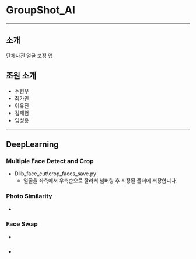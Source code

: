 # GroupShot_AI

---

## 소개

단체사진 얼굴 보정 앱

## 조원 소개

- 주현우
- 최가인
- 이유진
- 김재현
- 임성용

---

## DeepLearning

### Multiple Face Detect and Crop

- Dlib_face_cut\crop_faces_save.py
  - 얼굴을 좌측에서 우측순으로 잘라서 넘버링 후 지정된 폴더에 저장합니다.

### Photo Similarity

-

### Face Swap

-

###

-
